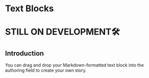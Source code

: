 # Text Blocks

# STILL ON DEVELOPMENT🛠

## Introduction

You can drag and drop your Markdown-formatted text block into the authoring field to create your own story.
